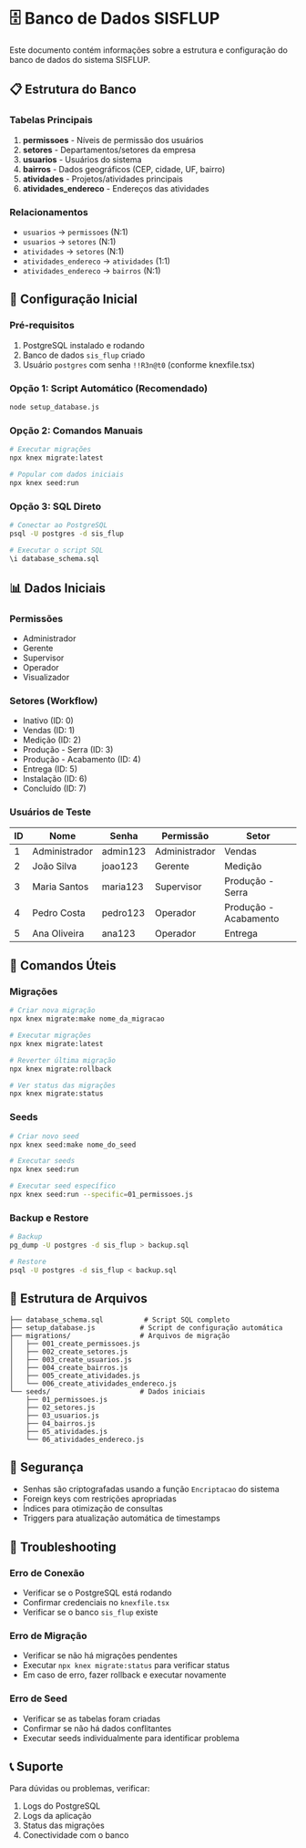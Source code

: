 # 🗄️ Banco de Dados SISFLUP

Este documento contém informações sobre a estrutura e configuração do banco de dados do sistema SISFLUP.

## 📋 Estrutura do Banco

### Tabelas Principais

1. **permissoes** - Níveis de permissão dos usuários
2. **setores** - Departamentos/setores da empresa
3. **usuarios** - Usuários do sistema
4. **bairros** - Dados geográficos (CEP, cidade, UF, bairro)
5. **atividades** - Projetos/atividades principais
6. **atividades_endereco** - Endereços das atividades

### Relacionamentos

- `usuarios` → `permissoes` (N:1)
- `usuarios` → `setores` (N:1)
- `atividades` → `setores` (N:1)
- `atividades_endereco` → `atividades` (1:1)
- `atividades_endereco` → `bairros` (N:1)

## 🚀 Configuração Inicial

### Pré-requisitos

1. PostgreSQL instalado e rodando
2. Banco de dados `sis_flup` criado
3. Usuário `postgres` com senha `!!R3n@t0` (conforme knexfile.tsx)

### Opção 1: Script Automático (Recomendado)

```bash
node setup_database.js
```

### Opção 2: Comandos Manuais

```bash
# Executar migrações
npx knex migrate:latest

# Popular com dados iniciais
npx knex seed:run
```

### Opção 3: SQL Direto

```bash
# Conectar ao PostgreSQL
psql -U postgres -d sis_flup

# Executar o script SQL
\i database_schema.sql
```

## 📊 Dados Iniciais

### Permissões
- Administrador
- Gerente
- Supervisor
- Operador
- Visualizador

### Setores (Workflow)
- Inativo (ID: 0)
- Vendas (ID: 1)
- Medição (ID: 2)
- Produção - Serra (ID: 3)
- Produção - Acabamento (ID: 4)
- Entrega (ID: 5)
- Instalação (ID: 6)
- Concluído (ID: 7)

### Usuários de Teste
| ID | Nome | Senha | Permissão | Setor |
|----|------|-------|-----------|-------|
| 1 | Administrador | admin123 | Administrador | Vendas |
| 2 | João Silva | joao123 | Gerente | Medição |
| 3 | Maria Santos | maria123 | Supervisor | Produção - Serra |
| 4 | Pedro Costa | pedro123 | Operador | Produção - Acabamento |
| 5 | Ana Oliveira | ana123 | Operador | Entrega |

## 🔧 Comandos Úteis

### Migrações
```bash
# Criar nova migração
npx knex migrate:make nome_da_migracao

# Executar migrações
npx knex migrate:latest

# Reverter última migração
npx knex migrate:rollback

# Ver status das migrações
npx knex migrate:status
```

### Seeds
```bash
# Criar novo seed
npx knex seed:make nome_do_seed

# Executar seeds
npx knex seed:run

# Executar seed específico
npx knex seed:run --specific=01_permissoes.js
```

### Backup e Restore
```bash
# Backup
pg_dump -U postgres -d sis_flup > backup.sql

# Restore
psql -U postgres -d sis_flup < backup.sql
```

## 📁 Estrutura de Arquivos

```
├── database_schema.sql          # Script SQL completo
├── setup_database.js           # Script de configuração automática
├── migrations/                 # Arquivos de migração
│   ├── 001_create_permissoes.js
│   ├── 002_create_setores.js
│   ├── 003_create_usuarios.js
│   ├── 004_create_bairros.js
│   ├── 005_create_atividades.js
│   └── 006_create_atividades_endereco.js
└── seeds/                      # Dados iniciais
    ├── 01_permissoes.js
    ├── 02_setores.js
    ├── 03_usuarios.js
    ├── 04_bairros.js
    ├── 05_atividades.js
    └── 06_atividades_endereco.js
```

## 🔐 Segurança

- Senhas são criptografadas usando a função `Encriptacao` do sistema
- Foreign keys com restrições apropriadas
- Índices para otimização de consultas
- Triggers para atualização automática de timestamps

## 🐛 Troubleshooting

### Erro de Conexão
- Verificar se o PostgreSQL está rodando
- Confirmar credenciais no `knexfile.tsx`
- Verificar se o banco `sis_flup` existe

### Erro de Migração
- Verificar se não há migrações pendentes
- Executar `npx knex migrate:status` para verificar status
- Em caso de erro, fazer rollback e executar novamente

### Erro de Seed
- Verificar se as tabelas foram criadas
- Confirmar se não há dados conflitantes
- Executar seeds individualmente para identificar problema

## 📞 Suporte

Para dúvidas ou problemas, verificar:
1. Logs do PostgreSQL
2. Logs da aplicação
3. Status das migrações
4. Conectividade com o banco
